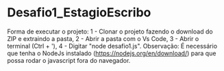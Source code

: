# Desafio1_EstagioEscribo
 Forma de executar o projeto: 1 - Clonar o projeto fazendo o download do ZIP e extraindo a pasta, 2 - Abrir a pasta com o Vs Code, 3 - Abrir o terminal (Ctrl + '), 4 - Digitar "node desafio1.js". Observação: É necessário que tenha o NodeJs instalado (https://nodejs.org/en/download/) para que possa rodar o javascript fora do navegador.
